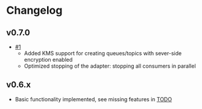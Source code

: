 # Changelog

## v0.7.0

* [#1](https://github.com/kukushkin/mimi-messaging-sqs_sns/pull/1)
  * Added KMS support for creating queues/topics with sever-side encryption enabled
  * Optimized stopping of the adapter: stopping all consumers in parallel


## v0.6.x

* Basic functionality implemented, see missing features in [TODO](TODO.md)
